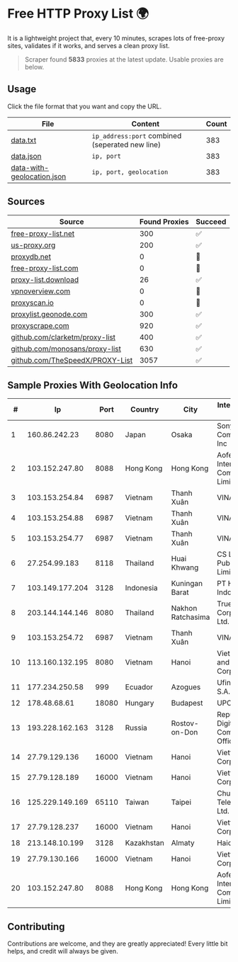 
# Free HTTP Proxy List 🌍

It is a lightweight project that, every 10 minutes, scrapes lots of free-proxy sites, validates if it works, and serves a clean proxy list.


> Scraper found **5833** proxies at the latest update. Usable proxies are below.

## Usage

Click the file format that you want and copy the URL.


|File|Content|Count|
|----|-------|-----|
|[data.txt](https://raw.githubusercontent.com/themiralay/Proxy-List-World/master/data.txt)|`ip_address:port` combined (seperated new line)|383|
|[data.json](https://raw.githubusercontent.com/themiralay/Proxy-List-World/master/data.json)|`ip, port`|383|
|[data-with-geolocation.json](https://raw.githubusercontent.com/themiralay/Proxy-List-World/master/data-with-geolocation.json)|`ip, port, geolocation`|383|

## Sources

|Source|Found Proxies|Succeed|
|------|-------------|-------|
|[free-proxy-list.net](https://free-proxy-list.net)|300|✅|
|[us-proxy.org](https://www.us-proxy.org)|200|✅|
|[proxydb.net](http://proxydb.net)|0|🚫|
|[free-proxy-list.com](https://free-proxy-list.com/?page=&port=&type%5B%5D=http&type%5B%5D=https&up_time=0&search=Search)|0|🚫|
|[proxy-list.download](https://www.proxy-list.download/HTTP)|26|✅|
|[vpnoverview.com](https://vpnoverview.com/privacy/anonymous-browsing/free-proxy-servers)|0|🚫|
|[proxyscan.io](https://www.proxyscan.io)|0|🚫|
|[proxylist.geonode.com](https://proxylist.geonode.com/api/proxy-list?limit=300&page=1&sort_by=lastChecked&sort_type=desc&protocols=http,https)|300|✅|
|[proxyscrape.com](https://api.proxyscrape.com/v2/?request=displayproxies&protocol=http&timeout=10000&country=all&ssl=all&anonymity=all)|920|✅|
|[github.com/clarketm/proxy-list](https://raw.githubusercontent.com/clarketm/proxy-list/master/proxy-list-raw.txt)|400|✅|
|[github.com/monosans/proxy-list](https://raw.githubusercontent.com/monosans/proxy-list/main/proxies/http.txt)|630|✅|
|[github.com/TheSpeedX/PROXY-List](https://raw.githubusercontent.com/TheSpeedX/PROXY-List/master/http.txt)|3057|✅|


## Sample Proxies With Geolocation Info

|#|Ip|Port|Country|City|Internet Service Provider|
|-|--|----|-------|----|-------------------------|
|1|160.86.242.23|8080|Japan|Osaka|Sony Network Communications Inc|
|2|103.152.247.80|8088|Hong Kong|Hong Kong|Aofei Data International Company Limited|
|3|103.153.254.84|6987|Vietnam|Thanh Xuân|VINAHOST-HN|
|4|103.153.254.88|6987|Vietnam|Thanh Xuân|VINAHOST-HN|
|5|103.153.254.77|6987|Vietnam|Thanh Xuân|VINAHOST-HN|
|6|27.254.99.183|8118|Thailand|Huai Khwang|CS Loxinfo Public Company Limited|
|7|103.149.177.204|3128|Indonesia|Kuningan Barat|PT Herza Digital Indonesia|
|8|203.144.144.146|8080|Thailand|Nakhon Ratchasima|True Internet Corporation CO. Ltd.|
|9|103.153.254.72|6987|Vietnam|Thanh Xuân|VINAHOST-HN|
|10|113.160.132.195|8080|Vietnam|Hanoi|VietNam Post and Telecom Corporation|
|11|177.234.250.58|999|Ecuador|Azogues|Ufinet Panama S.A.|
|12|178.48.68.61|18080|Hungary|Budapest|UPC|
|13|193.228.162.163|3128|Russia|Rostov-on-Don|Republican Digital Communications Office LAN|
|14|27.79.129.136|16000|Vietnam|Hanoi|Viettel Corporation|
|15|27.79.128.189|16000|Vietnam|Hanoi|Viettel Corporation|
|16|125.229.149.169|65110|Taiwan|Taipei|Chunghwa Telecom Co., Ltd.|
|17|27.79.128.237|16000|Vietnam|Hanoi|Viettel Corporation|
|18|213.148.10.199|3128|Kazakhstan|Almaty|Haicom Limited|
|19|27.79.130.166|16000|Vietnam|Hanoi|Viettel Corporation|
|20|103.152.247.80|8088|Hong Kong|Hong Kong|Aofei Data International Company Limited|



## Contributing

Contributions are welcome, and they are greatly appreciated! Every
little bit helps, and credit will always be given.

